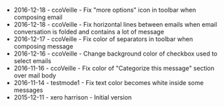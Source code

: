 * 2016-12-18 - ccoVeille - Fix "more options" icon in toolbar when composing email
* 2016-12-18 - ccoVeille - Fix horizontal lines between emails when email conversation is folded and contains a lot of message
* 2016-12-17 - ccoVeille - Fix color of separators in toolbar when composing message
* 2016-12-16 - ccoVeille - Change background color of checkbox used to select emails
* 2016-11-16 - ccoVeille - Fix color of "Categorize this message" section over mail body
* 2016-11-14 - testmode1 - Fix text color becomes white inside some messages
* 2015-12-11 - xero harrison - Initial version
